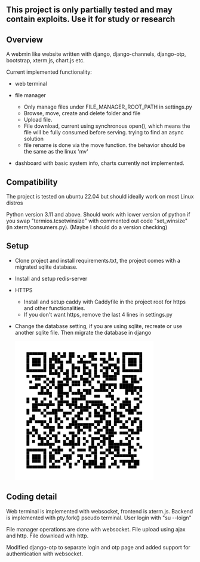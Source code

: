 ## This project is only partially tested and may contain exploits. Use it for study or research

## Overview
A webmin like website written with django, django-channels, django-otp, 
bootstrap, xterm.js, chart.js etc.

Current implemented functionality: 
- web terminal
- file manager
  - Only manage files under FILE_MANAGER_ROOT_PATH in settings.py
  - Browse, move, create and delete folder and file
  - Upload file.
  - File download, current using synchronous open(), which means the file will be fully consumed before serving. trying to find an async solution
  - file rename is done via the move function. the behavior should be the same as the linux 'mv'

- dashboard with basic system info, charts currently not implemented.

## Compatibility
The project is tested on ubuntu 22.04 but should ideally work on most Linux distros

Python version 3.11 and above. Should work with lower version of python if you swap 
"termios.tcsetwinsize" with commented out code "set_winsize" (in xterm/consumers.py). (Maybe I should do a version checking)
## Setup
- Clone project and install requirements.txt, the project comes with a migrated sqlite database.
- Install and setup redis-server
- HTTPS
  - Install and setup caddy with Caddyfile in the project root for https and other functionalities.
  - If you don't want https, remove the last 4 lines in settings.py
- Change the database setting, if you are using sqlite, recreate or use another sqlite file. Then migrate the database in django 
  
  ![Alt text](./imgs/localhost.svg)

## Coding detail
Web terminal is implemented with websocket, frontend is xterm.js. Backend is implemented with pty.fork()
pseudo terminal. User login with "su --loign"

File manager operations are done with websocket. File upload using ajax and http. File download with http.

Modified django-otp to separate login and otp page and added support for authentication with websocket.